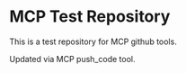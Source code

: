 # MCP Test Repository

This is a test repository for MCP github tools.

Updated via MCP push_code tool.